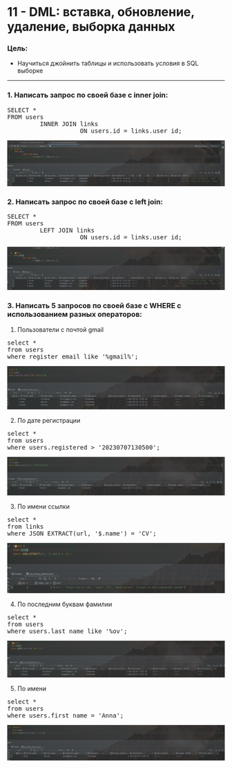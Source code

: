 # 11 - DML: вставка, обновление, удаление, выборка данных

### Цель:

- Научиться джойнить таблицы и использовать условия в SQL выборке

***

### 1. Написать запрос по своей базе с inner join:

<pre>
SELECT *
FROM users
         INNER JOIN links
                    ON users.id = links.user_id;
</pre>

![img.png](img.png)

### 2. Написать запрос по своей базе с left join:

<pre>
SELECT *
FROM users
         LEFT JOIN links
                    ON users.id = links.user_id;
</pre>

![img_1.png](img_1.png)

### 3. Написать 5 запросов по своей базе с WHERE с использованием разных операторов:

1. Пользователи с почтой gmail

<pre>
select *
from users
where register_email like '%gmail%';
</pre>

![img_2.png](img_2.png)

2. По дате регистрации

<pre>
select *
from users
where users.registered > '20230707130500';
</pre>

![img_3.png](img_3.png)

3. По имени ссылки

<pre>
select *
from links
where JSON_EXTRACT(url, '$.name') = 'CV';
</pre>

![img_5.png](img_5.png)

4. По последним буквам фамилии

<pre>
select *
from users
where users.last_name like '%ov';
</pre>

![img_4.png](img_4.png)

5. По имени

<pre>
select *
from users
where users.first_name = 'Anna';
</pre>

![img_6.png](img_6.png)